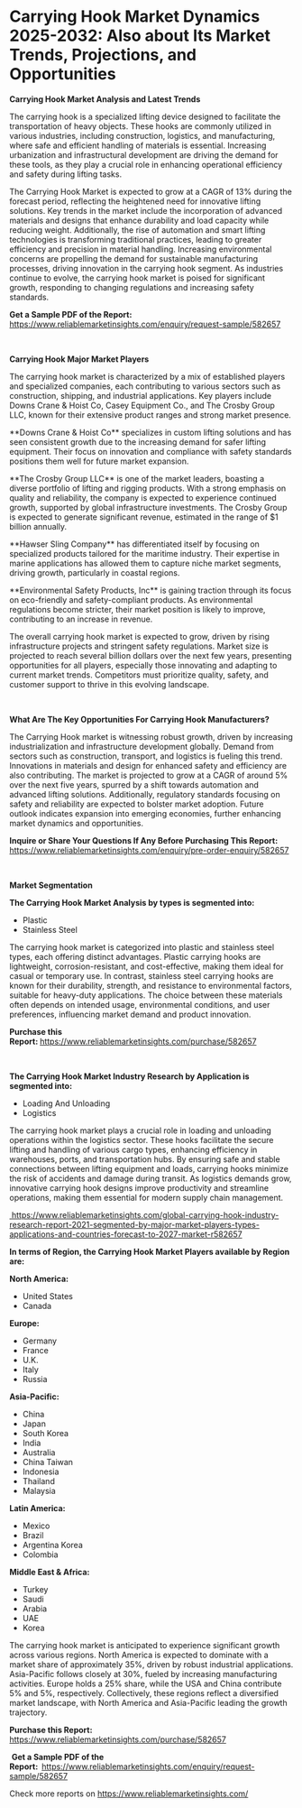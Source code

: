 <p><h1>Carrying Hook Market Dynamics 2025-2032: Also about Its Market Trends, Projections, and Opportunities</h1></p><p><strong>Carrying Hook Market Analysis and Latest Trends</strong></p>
<p><p>The carrying hook is a specialized lifting device designed to facilitate the transportation of heavy objects. These hooks are commonly utilized in various industries, including construction, logistics, and manufacturing, where safe and efficient handling of materials is essential. Increasing urbanization and infrastructural development are driving the demand for these tools, as they play a crucial role in enhancing operational efficiency and safety during lifting tasks.</p><p>The Carrying Hook Market is expected to grow at a CAGR of 13% during the forecast period, reflecting the heightened need for innovative lifting solutions. Key trends in the market include the incorporation of advanced materials and designs that enhance durability and load capacity while reducing weight. Additionally, the rise of automation and smart lifting technologies is transforming traditional practices, leading to greater efficiency and precision in material handling. Increasing environmental concerns are propelling the demand for sustainable manufacturing processes, driving innovation in the carrying hook segment. As industries continue to evolve, the carrying hook market is poised for significant growth, responding to changing regulations and increasing safety standards.</p></p>
<p><strong>Get a Sample PDF of the Report:&nbsp;</strong> <a href="https://www.reliablemarketinsights.com/enquiry/request-sample/582657?utm_campaign=2647&utm_medium=2&utm_source=Github&utm_content=ia&utm_term=23032025&utm_id=carrying-hook">https://www.reliablemarketinsights.com/enquiry/request-sample/582657</a></p>
<p>&nbsp;</p>
<p><strong>Carrying Hook Major Market Players</strong></p>
<p><p>The carrying hook market is characterized by a mix of established players and specialized companies, each contributing to various sectors such as construction, shipping, and industrial applications. Key players include Downs Crane & Hoist Co, Casey Equipment Co., and The Crosby Group LLC, known for their extensive product ranges and strong market presence.</p><p>**Downs Crane & Hoist Co** specializes in custom lifting solutions and has seen consistent growth due to the increasing demand for safer lifting equipment. Their focus on innovation and compliance with safety standards positions them well for future market expansion.</p><p>**The Crosby Group LLC** is one of the market leaders, boasting a diverse portfolio of lifting and rigging products. With a strong emphasis on quality and reliability, the company is expected to experience continued growth, supported by global infrastructure investments. The Crosby Group is expected to generate significant revenue, estimated in the range of $1 billion annually.</p><p>**Hawser Sling Company** has differentiated itself by focusing on specialized products tailored for the maritime industry. Their expertise in marine applications has allowed them to capture niche market segments, driving growth, particularly in coastal regions.</p><p>**Environmental Safety Products, Inc** is gaining traction through its focus on eco-friendly and safety-compliant products. As environmental regulations become stricter, their market position is likely to improve, contributing to an increase in revenue.</p><p>The overall carrying hook market is expected to grow, driven by rising infrastructure projects and stringent safety regulations. Market size is projected to reach several billion dollars over the next few years, presenting opportunities for all players, especially those innovating and adapting to current market trends. Competitors must prioritize quality, safety, and customer support to thrive in this evolving landscape.</p></p>
<p>&nbsp;</p>
<p><strong>What Are The Key Opportunities For Carrying Hook Manufacturers?</strong></p>
<p><p>The Carrying Hook market is witnessing robust growth, driven by increasing industrialization and infrastructure development globally. Demand from sectors such as construction, transport, and logistics is fueling this trend. Innovations in materials and design for enhanced safety and efficiency are also contributing. The market is projected to grow at a CAGR of around 5% over the next five years, spurred by a shift towards automation and advanced lifting solutions. Additionally, regulatory standards focusing on safety and reliability are expected to bolster market adoption. Future outlook indicates expansion into emerging economies, further enhancing market dynamics and opportunities.</p></p>
<p><strong>Inquire or Share Your Questions If Any Before Purchasing This Report:</strong> <a href="https://www.reliablemarketinsights.com/enquiry/pre-order-enquiry/582657?utm_campaign=2647&utm_medium=2&utm_source=Github&utm_content=ia&utm_term=23032025&utm_id=carrying-hook">https://www.reliablemarketinsights.com/enquiry/pre-order-enquiry/582657</a></p>
<p>&nbsp;</p>
<p><strong>Market Segmentation</strong></p>
<p><strong>The Carrying Hook Market Analysis by types is segmented into:</strong></p>
<p><ul><li>Plastic</li><li>Stainless Steel</li></ul></p>
<p><p>The carrying hook market is categorized into plastic and stainless steel types, each offering distinct advantages. Plastic carrying hooks are lightweight, corrosion-resistant, and cost-effective, making them ideal for casual or temporary use. In contrast, stainless steel carrying hooks are known for their durability, strength, and resistance to environmental factors, suitable for heavy-duty applications. The choice between these materials often depends on intended usage, environmental conditions, and user preferences, influencing market demand and product innovation.</p></p>
<p><strong>Purchase this Report:&nbsp;</strong><a href="https://www.reliablemarketinsights.com/purchase/582657?utm_campaign=2647&utm_medium=2&utm_source=Github&utm_content=ia&utm_term=23032025&utm_id=carrying-hook">https://www.reliablemarketinsights.com/purchase/582657</a></p>
<p>&nbsp;</p>
<p><strong>The Carrying Hook Market Industry Research by Application is segmented into:</strong></p>
<p><ul><li>Loading And Unloading</li><li>Logistics</li></ul></p>
<p><p>The carrying hook market plays a crucial role in loading and unloading operations within the logistics sector. These hooks facilitate the secure lifting and handling of various cargo types, enhancing efficiency in warehouses, ports, and transportation hubs. By ensuring safe and stable connections between lifting equipment and loads, carrying hooks minimize the risk of accidents and damage during transit. As logistics demands grow, innovative carrying hook designs improve productivity and streamline operations, making them essential for modern supply chain management.</p></p>
<p><a href="https://www.reliablemarketinsights.com/global-carrying-hook-industry-research-report-2021-segmented-by-major-market-players-types-applications-and-countries-forecast-to-2027-market-r582657?utm_campaign=2647&utm_medium=2&utm_source=Github&utm_content=ia&utm_term=23032025&utm_id=carrying-hook">&nbsp;https://www.reliablemarketinsights.com/global-carrying-hook-industry-research-report-2021-segmented-by-major-market-players-types-applications-and-countries-forecast-to-2027-market-r582657</a></p>
<p><strong>In terms of Region, the Carrying Hook Market Players available by Region are:</strong></p>
<p>
    <p> <strong> North America: </strong>
        <ul>
            <li>United States</li>
            <li>Canada</li>
        </ul>
        </p> 
    <p> <strong> Europe: </strong>
        <ul>
            <li>Germany</li>
            <li>France</li>
            <li>U.K.</li>
            <li>Italy</li>
            <li>Russia</li>
        </ul>
        </p> 
    <p> <strong> Asia-Pacific: </strong>
        <ul>
            <li>China</li>
            <li>Japan</li>
            <li>South Korea</li>
            <li>India</li>
            <li>Australia</li>
            <li>China Taiwan</li>
            <li>Indonesia</li>
            <li>Thailand</li>
            <li>Malaysia</li>
        </ul>
        </p> 
    <p> <strong> Latin America: </strong>
        <ul>
            <li>Mexico</li>
            <li>Brazil</li>
            <li>Argentina Korea</li>
            <li>Colombia</li>
        </ul>
        </p> 
    <p> <strong> Middle East & Africa: </strong>
        <ul>
            <li>Turkey</li>
            <li>Saudi</li>
            <li>Arabia</li>
            <li>UAE</li>
            <li>Korea</li>
        </ul>
    </p>
    </p>
<p><p>The carrying hook market is anticipated to experience significant growth across various regions. North America is expected to dominate with a market share of approximately 35%, driven by robust industrial applications. Asia-Pacific follows closely at 30%, fueled by increasing manufacturing activities. Europe holds a 25% share, while the USA and China contribute 5% and 5%, respectively. Collectively, these regions reflect a diversified market landscape, with North America and Asia-Pacific leading the growth trajectory.</p></p>
<p><strong>Purchase this Report: </strong><a href="https://www.reliablemarketinsights.com/purchase/582657?utm_campaign=2647&utm_medium=2&utm_source=Github&utm_content=ia&utm_term=23032025&utm_id=carrying-hook">https://www.reliablemarketinsights.com/purchase/582657</a></p>
<p>&nbsp;<strong>Get a Sample PDF of the Report:&nbsp;&nbsp;</strong><a href="https://www.reliablemarketinsights.com/enquiry/request-sample/582657?utm_campaign=2647&utm_medium=2&utm_source=Github&utm_content=ia&utm_term=23032025&utm_id=carrying-hook">https://www.reliablemarketinsights.com/enquiry/request-sample/582657</a></p>
<p><strong></strong></p>
<p>Check more reports on <a href="https://www.reliablemarketinsights.com/?utm_campaign=2647&utm_medium=2&utm_source=Github&utm_content=ia&utm_term=23032025&utm_id=carrying-hook">https://www.reliablemarketinsights.com/</a></p>